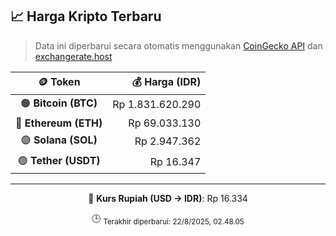 

<!-- HARGA_KRIPTO -->
## 📈 Harga Kripto Terbaru

> Data ini diperbarui secara otomatis menggunakan [CoinGecko API](https://www.coingecko.com/) dan [exchangerate.host](https://exchangerate.host/)

<div align="center">

| 🪙 Token | 💰 Harga (IDR) |
|:------:|---------------:|
| 🟠 **Bitcoin (BTC)**   | Rp 1.831.620.290 |
| 🔵 **Ethereum (ETH)**  | Rp 69.033.130 |
| 🟣 **Solana (SOL)**    | Rp 2.947.362 |
| 🟢 **Tether (USDT)**   | Rp 16.347 |

---

💱 **Kurs Rupiah (USD → IDR)**: Rp 16.334

🕒 <sub>Terakhir diperbarui: 22/8/2025, 02.48.05</sub>

</div>
<!-- /HARGA_KRIPTO -->